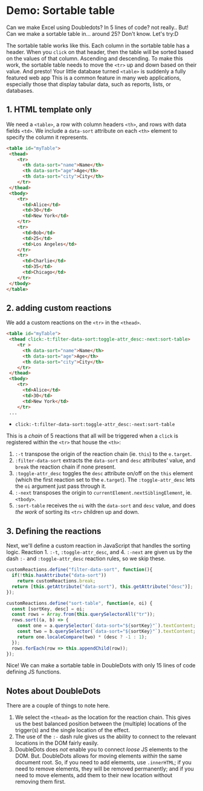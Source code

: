 # Demo: Sortable table

Can we make Excel using Doubledots? In 5 lines of code? not really.. But! Can we make a sortable table in... around 25? Don't know. Let's try:D

The sortable table works like this. Each column in the sortable table has a header. When you `click` on that header, then the table will be sorted based on the values of that column. Ascending and descending. To make this work, the sortable table needs to move the `<tr>` up and down based on their value. And presto! Your little database turned `<table>` is suddenly a fully featured web app This is a common feature in many web applications, especially those that display tabular data, such as reports, lists, or databases.

## 1. HTML template only

We need a `<table>`, a row with column headers `<th>`, and rows with data fields `<td>`. We include a `data-sort` attribute on each `<th>` element to specify the column it represents.

```html
<table id="myTable">
 <thead>
    <tr>
      <th data-sort="name">Name</th>
      <th data-sort="age">Age</th>
      <th data-sort="city">City</th>
    </tr>
 </thead>
 <tbody>
    <tr>
      <td>Alice</td>
      <td>30</td>
      <td>New York</td>
    </tr>
    <tr>
      <td>Bob</td>
      <td>25</td>
      <td>Los Angeles</td>
    </tr>
    <tr>
      <td>Charlie</td>
      <td>35</td>
      <td>Chicago</td>
    </tr>
 </tbody>
</table>
```

## 2. adding custom reactions

We add a custom reactions on the `<tr>` in the `<thead>`.

```html
<table id="myTable">
 <thead click:-t:filter-data-sort:toggle-attr_desc:-next:sort-table>
    <tr >
      <th data-sort="name">Name</th>
      <th data-sort="age">Age</th>
      <th data-sort="city">City</th>
    </tr>
 </thead>
 <tbody>
    <tr>
      <td>Alice</td>
      <td>30</td>
      <td>New York</td>
    </tr>
 ...
```

* `click:-t:filter-data-sort:toggle-attr_desc:-next:sort-table`

This is a *chain* of 5 reactions that all will be triggered when a `click` is registered within the `<tr>` that house the `<th>`:
1. `:-t` transpose the origin of the reaction chain (ie. `this`) to the `e.target`.
2. `:filter-data-sort` extracts the `data-sort` and `desc` attributes' value, and `break` the reaction chain if none present.
3. `:toggle-attr_desc` toggles the `desc` attribute on/off on the `this` element (which the first reaction set to the `e.target`). The `:toggle-attr_desc` lets the `oi` argument just pass through it.
4. `:-next` transposes the origin to `currentElement.nextSiblingElement`, ie. `<tbody>`.
5. `:sort-table` receives the `oi` with the `data-sort` and `desc` value, and does *the work* of sorting its `<tr>` children up and down.

## 3. Defining the reactions

Next, we'll define a custom reaction in JavaScript that handles the sorting logic. Reaction 1. `:-t`, `:toggle-attr_desc`, and 4. `:-next` are given us by the dash `:-` and `:toggle-attr_desc` reaction rules, so we skip these.

```js
customReactions.define("filter-data-sort", function(){
  if(!this.hasAttribute("data-sort"))
    return customReactions.break;
  return [this.getAttribute("data-sort"), this.getAttribute("desc")];
});

customReactions.define("sort-table", function(e, oi) {
  const [sortKey, desc] = oi;
  const rows = Array.from(this.querySelectorAll("tr"));
  rows.sort((a, b) => {
    const one = a.querySelector(`data-sort="${sortKey}"`).textContent;
    const two = b.querySelector(`data-sort="${sortKey}"`).textContent;
    return one.localeCompare(two) * (desc ? -1 : 1);
  });
  rows.forEach(row => this.appendChild(row));
});
```

Nice! We can make a sortable table in DoubleDots with only 15 lines of code defining JS functions.

## Notes about DoubleDots

There are a couple of things to note here.
1. We select the `<thead>` as the location for the reaction chain. This gives us the best balanced position between the (multiple) locations of the trigger(s) and the single location of the effect.
2. The use of the `:-` dash rule gives us the ability to connect to the relevant locations in the DOM fairly easily.
3. DoubleDots does *not* enable you to connect *loose* JS elements to the DOM. But. DoubleDots allows for moving elements *within* the same document root. So, if you need to add elements, use `.innerHTML`; if you need to remove elements, they will be removed permanently; and if you need to move elements, add them to their new location without removing them first.